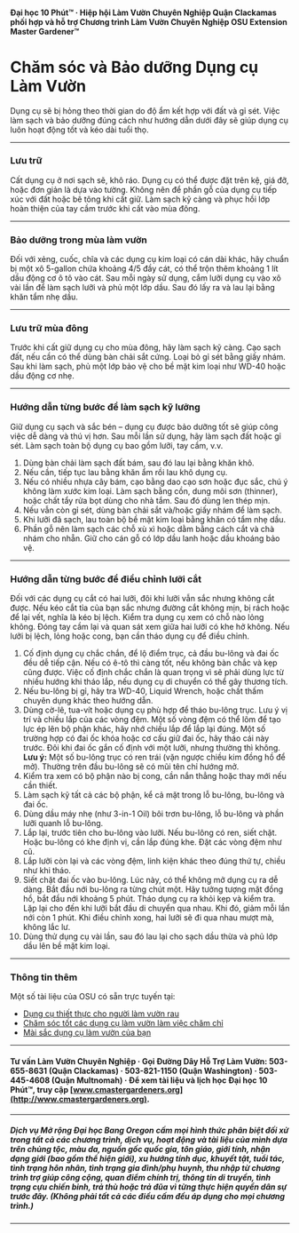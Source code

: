 #### Đại học 10 Phút™ · Hiệp hội Làm Vườn Chuyên Nghiệp Quận Clackamas phối hợp và hỗ trợ Chương trình Làm Vườn Chuyên Nghiệp OSU Extension Master Gardener™

# Chăm sóc và Bảo dưỡng Dụng cụ Làm Vườn

Dụng cụ sẽ bị hỏng theo thời gian do độ ẩm kết hợp với đất và gỉ sét. Việc làm sạch và bảo dưỡng đúng cách như hướng dẫn dưới đây sẽ giúp dụng cụ luôn hoạt động tốt và kéo dài tuổi thọ.

---

### Lưu trữ

Cất dụng cụ ở nơi sạch sẽ, khô ráo. Dụng cụ có thể được đặt trên kệ, giá đỡ, hoặc đơn giản là dựa vào tường. Không nên để phần gỗ của dụng cụ tiếp xúc với đất hoặc bê tông khi cất giữ. Làm sạch kỹ càng và phục hồi lớp hoàn thiện của tay cầm trước khi cất vào mùa đông.

---

### Bảo dưỡng trong mùa làm vườn

Đối với xẻng, cuốc, chĩa và các dụng cụ kim loại có cán dài khác, hãy chuẩn bị một xô 5-gallon chứa khoảng 4/5 đầy cát, có thể trộn thêm khoảng 1 lít dầu động cơ ô tô vào cát. Sau mỗi ngày sử dụng, cắm lưỡi dụng cụ vào xô vài lần để làm sạch lưỡi và phủ một lớp dầu. Sau đó lấy ra và lau lại bằng khăn tẩm nhẹ dầu.

---

### Lưu trữ mùa đông

Trước khi cất giữ dụng cụ cho mùa đông, hãy làm sạch kỹ càng. Cạo sạch đất, nếu cần có thể dùng bàn chải sắt cứng. Loại bỏ gỉ sét bằng giấy nhám. Sau khi làm sạch, phủ một lớp bảo vệ cho bề mặt kim loại như WD-40 hoặc dầu động cơ nhẹ.

---

### Hướng dẫn từng bước để làm sạch kỹ lưỡng

Giữ dụng cụ sạch và sắc bén – dụng cụ được bảo dưỡng tốt sẽ giúp công việc dễ dàng và thú vị hơn. Sau mỗi lần sử dụng, hãy làm sạch đất hoặc gỉ sét. Làm sạch toàn bộ dụng cụ bao gồm lưỡi, tay cầm, v.v.

1. Dùng bàn chải làm sạch đất bám, sau đó lau lại bằng khăn khô.
2. Nếu cần, tiếp tục lau bằng khăn ẩm rồi lau khô dụng cụ.
3. Nếu có nhiều nhựa cây bám, cạo bằng dao cạo sơn hoặc đục sắc, chú ý không làm xước kim loại. Làm sạch bằng cồn, dung môi sơn (thinner), hoặc chất tẩy rửa bọt dùng cho nhà tắm. Sau đó dùng len thép mịn.
4. Nếu vẫn còn gỉ sét, dùng bàn chải sắt và/hoặc giấy nhám để làm sạch.
5. Khi lưỡi đã sạch, lau toàn bộ bề mặt kim loại bằng khăn có tẩm nhẹ dầu.
6. Phần gỗ nên làm sạch các chỗ xù xì hoặc dằm bằng cách cắt và chà nhám cho nhẵn. Giữ cho cán gỗ có lớp dầu lanh hoặc dầu khoáng bảo vệ.

---

### Hướng dẫn từng bước để điều chỉnh lưỡi cắt

Đối với các dụng cụ cắt có hai lưỡi, đôi khi lưỡi vẫn sắc nhưng không cắt được. Nếu kéo cắt tỉa của bạn sắc nhưng đường cắt không mịn, bị rách hoặc để lại vết, nghĩa là kéo bị lệch. Kiểm tra dụng cụ xem có chỗ nào lỏng không. Đóng tay cầm lại và quan sát xem giữa hai lưỡi có khe hở không. Nếu lưỡi bị lệch, lỏng hoặc cong, bạn cần tháo dụng cụ để điều chỉnh.

1. Cố định dụng cụ chắc chắn, để lộ điểm trục, cả đầu bu-lông và đai ốc đều dễ tiếp cận. Nếu có ê-tô thì càng tốt, nếu không bàn chắc và kẹp cũng được. Việc cố định chắc chắn là quan trọng vì sẽ phải dùng lực từ nhiều hướng khi tháo lắp, nếu dụng cụ di chuyển có thể gây thương tích.
2. Nếu bu-lông bị gỉ, hãy tra WD-40, Liquid Wrench, hoặc chất thấm chuyên dụng khác theo hướng dẫn.
3. Dùng cờ-lê, tua-vít hoặc dụng cụ phù hợp để tháo bu-lông trục. Lưu ý vị trí và chiều lắp của các vòng đệm. Một số vòng đệm có thể lõm để tạo lực ép lên bộ phận khác, hãy nhớ chiều lắp để lắp lại đúng. Một số trường hợp có đai ốc khóa hoặc cơ cấu giữ đai ốc, hãy tháo cái này trước. Đôi khi đai ốc gắn cố định với một lưỡi, nhưng thường thì không. **Lưu ý:** Một số bu-lông trục có ren trái (vặn ngược chiều kim đồng hồ để mở). Thường trên đầu bu-lông sẽ có mũi tên chỉ hướng mở.
4. Kiểm tra xem có bộ phận nào bị cong, cần nắn thẳng hoặc thay mới nếu cần thiết.
5. Làm sạch kỹ tất cả các bộ phận, kể cả mặt trong lỗ bu-lông, bu-lông và đai ốc.
6. Dùng dầu máy nhẹ (như 3-in-1 Oil) bôi trơn bu-lông, lỗ bu-lông và phần lưỡi quanh lỗ bu-lông.
7. Lắp lại, trước tiên cho bu-lông vào lưỡi. Nếu bu-lông có ren, siết chặt. Hoặc bu-lông có khe định vị, cần lắp đúng khe. Đặt các vòng đệm như cũ.
8. Lắp lưỡi còn lại và các vòng đệm, linh kiện khác theo đúng thứ tự, chiều như khi tháo.
9. Siết chặt đai ốc vào bu-lông. Lúc này, có thể không mở dụng cụ ra dễ dàng. Bắt đầu nới bu-lông ra từng chút một. Hãy tưởng tượng mặt đồng hồ, bắt đầu nới khoảng 5 phút. Tháo dụng cụ ra khỏi kẹp và kiểm tra. Lặp lại cho đến khi lưỡi bắt đầu di chuyển qua nhau. Khi đó, giảm mỗi lần nới còn 1 phút. Khi điều chỉnh xong, hai lưỡi sẽ đi qua nhau mượt mà, không lắc lư.
10. Dùng thử dụng cụ vài lần, sau đó lau lại cho sạch dầu thừa và phủ lớp dầu lên bề mặt kim loại.

---

### Thông tin thêm

Một số tài liệu của OSU có sẵn trực tuyến tại:

- [Dụng cụ thiết thực cho người làm vườn rau](http://extension.oregonstate.edu/gardening/practical-tools-vegetable-gardener)
- [Chăm sóc tốt các dụng cụ làm vườn làm việc chăm chỉ](http://extension.oregonstate.edu/gardening/take-good-care-hard-working-garden-tools)
- [Mài sắc dụng cụ làm vườn của bạn](http://extension.oregonstate.edu/benton/sites/default/files/sharpgdn_insights2012.pdf)

---

#### Tư vấn Làm Vườn Chuyên Nghiệp · Gọi Đường Dây Hỗ Trợ Làm Vườn: 503-655-8631 (Quận Clackamas) · 503-821-1150 (Quận Washington) · 503-445-4608 (Quận Multnomah) · Để xem tài liệu và lịch học Đại học 10 Phút™, truy cập [www.cmastergardeners.org](http://www.cmastergardeners.org).

---

##### Dịch vụ Mở rộng Đại học Bang Oregon cấm mọi hình thức phân biệt đối xử trong tất cả các chương trình, dịch vụ, hoạt động và tài liệu của mình dựa trên chủng tộc, màu da, nguồn gốc quốc gia, tôn giáo, giới tính, nhận dạng giới (bao gồm thể hiện giới), xu hướng tính dục, khuyết tật, tuổi tác, tình trạng hôn nhân, tình trạng gia đình/phụ huynh, thu nhập từ chương trình trợ giúp công cộng, quan điểm chính trị, thông tin di truyền, tình trạng cựu chiến binh, trả thù hoặc trả đũa vì từng thực hiện quyền dân sự trước đây. (Không phải tất cả các điều cấm đều áp dụng cho mọi chương trình.)
---